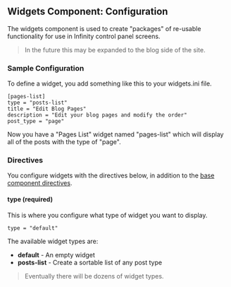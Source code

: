 ## Widgets Component: Configuration

The widgets component is used to create "packages" of re-usable functionality
for use in Infinity control panel screens.

> In the future this may be expanded to the blog side of the site.

<ul class="infinity-docs-menu"></ul>

### Sample Configuration

To define a widget, you add something like this to your widgets.ini file.

	[pages-list]
	type = "posts-list"
	title = "Edit Blog Pages"
	description = "Edit your blog pages and modify the order"
	post_type = "page"

Now you have a "Pages List" widget named "pages-list" which will display all of the
posts with the type of "page".

### Directives

You configure widgets with the directives below, in addition to the
[base component directives](infinity://admin:doc/comps_base_cfg).

#### type (required)

This is where you configure what type of widget you want to display.

	type = "default"

The available widget types are:

* __default__ -		An empty widget
* __posts-list__ -	Create a sortable list of any post type

> Eventually there will be dozens of widget types.